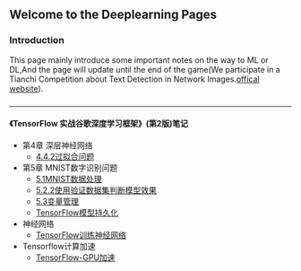 ## Welcome to the Deeplearning Pages

### Introduction 
This page mainly introduce some important notes on the way to ML or DL,And the page will update until the end of the game(We participate in a Tianchi Competition about Text Detection in Network Images.[offical website](https://tianchi.aliyun.com/competition/introduction.htm?spm=5176.100066.0.0.6acd33afHI9Z62&raceId=231651)).

### 
--------------------------
#### 《TensorFlow 实战谷歌深度学习框架》(第2版)笔记
+ 第4章 深层神经网络
    + [4.4.2过拟合问题](https://github.com/loulan-D/Deeplearning/blob/master/TensorFlow%E5%AE%9E%E6%88%98/4.4.2%E8%BF%87%E6%8B%9F%E5%90%88%E9%97%AE%E9%A2%98.py)
+ 第5章 MNIST数字识别问题
    + [5.1MNIST数据处理](https://github.com/loulan-D/Deeplearning/blob/master/TensorFlow%E5%AE%9E%E6%88%98/5.1MNIST%E6%95%B0%E6%8D%AE%E5%A4%84%E7%90%86.py)
    + [5.2.2使用验证数据集判断模型效果](https://github.com/loulan-D/Deeplearning/blob/master/TensorFlow%E5%AE%9E%E6%88%98/5.2.2%E4%BD%BF%E7%94%A8%E9%AA%8C%E8%AF%81%E6%95%B0%E6%8D%AE%E9%9B%86%E5%88%A4%E6%96%AD%E6%A8%A1%E5%9E%8B%E6%95%88%E6%9E%9C.py)
    + [5.3变量管理](https://github.com/loulan-D/Deeplearning/blob/master/TensorFlow%E5%AE%9E%E6%88%98/5.3%E5%8F%98%E9%87%8F%E7%AE%A1%E7%90%86.py)
    + [TensorFlow模型持久化](https://github.com/loulan-D/Deeplearning/blob/master/TensorFlow%E5%AE%9E%E6%88%98/Tensorflow%E6%A8%A1%E5%9E%8B%E6%8C%81%E4%B9%85%E5%8C%96.py)
+ 神经网络
    + [TensorFlow训练神经网络](https://github.com/loulan-D/Deeplearning/blob/master/TensorFlow%E5%AE%9E%E6%88%98/5.2.1Tensorflow%E8%AE%AD%E7%BB%83%E7%A5%9E%E7%BB%8F%E7%BD%91%E7%BB%9C.py)
+ Tensorflow计算加速
    + [TensorFlow-GPU加速](https://github.com/loulan-D/Deeplearning/blob/master/TensorFlow%E5%AE%9E%E6%88%98/12.1Tensorflow-GPU%E5%8A%A0%E9%80%9F.py)
